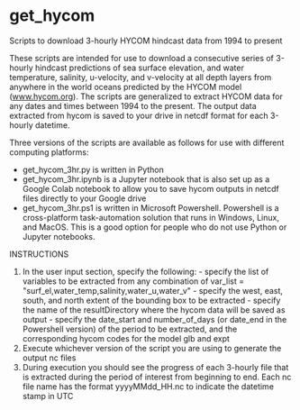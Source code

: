 # get_hycom
Scripts to download 3-hourly HYCOM hindcast data from 1994 to present

These scripts are intended for use to download a consecutive series of 3-hourly hindcast predictions of sea surface elevation, and water temperature, salinity, u-velocity, and v-velocity at all depth layers from anywhere in the world oceans predicted by the HYCOM model (www.hycom.org). The scripts are generalized to extract HYCOM data for any dates and times between 1994 to the present. The output data extracted from hycom is saved to your drive in netcdf format for each 3-hourly datetime.

Three versions of the scripts are available as follows for use with different computing platforms:

- get_hycom_3hr.py is written in Python
- get_hycom_3hr.ipynb is a Jupyter notebook that is also set up as a Google Colab notebook to allow you to save hycom outputs in netcdf files directly to your Google drive
- get_hycom_3hr.ps1 is written in Microsoft Powershell. Powershell is a cross-platform task-automation solution that runs in Windows, Linux, and MacOS. This is a good option for people who do not use Python or Jupyter notebooks.

INSTRUCTIONS

1) In the user input section, specify the following:
 		- specify the list of variables to be extracted from any combination of var_list = "surf_el,water_temp,salinity,water_u,water_v"
 		- specify the west, east, south, and north extent of the bounding box to be extracted
 		- specify the name of the resultDirectory where the hycom data will be saved as output
 		- specify the date_start and number_of_days (or date_end in the Powershell version) of the period to be extracted, and the corresponding hycom codes for the model glb and expt
 2) Execute whichever version of the script you are using to generate the output nc files
 3) During execution you should see the progress of each 3-hourly file that is extracted during the period of interest from beginning to end. Each nc file name has the format yyyyMMdd_HH.nc to indicate the datetime stamp in UTC

